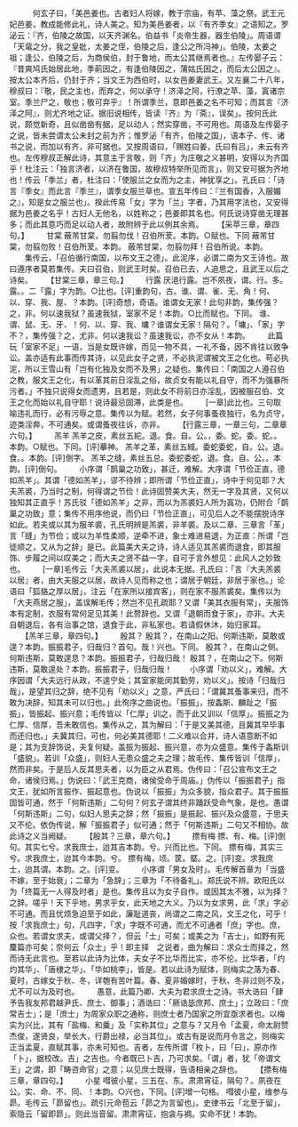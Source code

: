 <!-- { "loadSidebar": true } -->
　　　何玄子曰，「美邑姜也。古者妇人将嫁，教于宗庙，有苹、藻之祭。武王元妃邑姜，教成能修此礼，诗人美之。知为美邑姜者，以『有齐季女』之语知之。罗泌云：『齐，伯陵之故国，以天齐渊名。伯益书「炎帝生器，器生伯陵」。周语谓「天鼋之分，我之皇妣，太姜之侄，伯陵之后，逢公之所冯神」。伯陵，太姜之祖；逢公，伯陵之后，为商侯伯，封于鲁地，而太公其继焉者也。』左传晏子云：『昔爽鸠氏始居此地，季萴因之，有逢伯陵因之，蒲姑氏因之，而后太公因之』。按太公本齐后，仍封于齐；当文王为西伯时，以女邑姜妻武王。又左襄二十八年，穆叔曰：『敬，民之主也，而弃之，何以承守！济泽之阿，行潦之苹、藻，寘诸宗室。季兰尸之，敬也；敬可弃乎』！所谓季兰，意即邑姜之名不可知；而其言『济泽之阿』，则尤齐地之证。据旧说相传，皆读『齐』为『斋』，误矣」。按何氏此说，颇觉新奇，且似凿凿有据，足以动人；然实穿凿，不可用也。周语及左传晏子之说，皆未尝谓太公未封之前为齐；惟罗泌「有齐，伯陵之国」，语本子、传、诸书之说，而加以有齐，非可据也。又按周语曰，「赐姓曰姜，氏曰有吕」，未云有齐也。左传穆叔正解此诗，其意主于言敬，则「齐」为庄敬之义甚明，安得以为齐国乎！杜注云：「独言济者，以济在鲁国，故穆叔特举所见而言」，则又安可据为齐地也！传云「季兰」者，杜注曰：「使服兰之女而为之主，神犹享之」。孔氏曰：「诗言『季女』而此言『季兰』，谓季女服兰草也。宣五年传曰：『兰有国香，入服媚之』，知是女之服兰也」。揆此传易「女」字为「兰」字者，乃其用字法也，又安得据为邑姜之名乎！古妇人无他名，以姓称之；邑姜即其名也。何氏说诗穿凿无理甚多；而此其意巧而足以动人者，故附辨于此以例其余焉。
　　【采苹三章，章四句。】
　　甘棠
蔽芾甘棠，勿翦勿伐！召伯所茇。本韵。○赋也。下同
蔽芾甘棠，勿翦勿败！召伯所茇。本韵。
蔽芾甘棠，勿翦勿拜！召伯所说。本韵。
　　集传云，「召伯循行南国，以布文王之德」。此泥序，必谓二南为文王诗也。故曰遵序者莫若集传。夫曰召伯，则武王时矣。召伯已去，人追思之，且武王以后之诗矣。
　　【甘棠三章，章三句。】
　　行露
厌浥行露。岂不夙夜，谓。行。多。露。。二「露」字为韵。○比也。[评]重韵句，古。谁、谓、雀、无、角！何、以、穿、我、屋、？本韵。[评]奇想，奇语。谁谓女无家！此句非韵，集传强？之，非。何以速我狱？虽速我狱，室家不足！本韵。○比而赋也。下同。
谁、谓、鼠、无、牙、！何、以、穿、我、墉？谁谓女无家！隔句？。「墉」、「家」字不？，集传强？之，尤非。何以速我讼？虽速我讼，亦不女从！本韵。
　　此篇玩「室家不足」一语，当是女既许嫁，而见一物不具，一礼不备，因不肯往以致争讼。盖亦适有此事而传其诗，以见此女子之贤，不必执泥谓被文王之化也。苟必执泥，所以王雪山有「岂有化独及女而不及男」之疑也。集传曰：「南国之人遵召伯之教，服文王之化，有以革其前日淫乱之俗，故贞女有能以礼自守，而不为强暴所污者。」不独只说得女而遗男，且若是，则此女不将前日亦淫乱，因被服召伯、文王之化而始以礼自守耶！说诗最忌固滞，此类是也。
　　[一章]此比也。三句取喻违礼而行，必有污辱之意。集传以为赋。若然，女子何事蚤夜独行，名为贞守，迹类淫奔，不可通矣。或谓蚤夜往诉，亦非。
　　【行露三章，一章三句，二章章六句。】
　　羔羊
羔羊之皮，素丝五紽。退。食。自。公。，委。蛇。委。蛇。。本韵。○赋也。下同。[评]摹神。
羔羊之革，素丝五緎。委蛇委蛇，自。公。退。食。。本韵。[评]倒字。
羔羊之缝，素丝五总。委蛇委蛇，退。食。自。公。。本韵。[评]倒句。
　　小序谓「鹊巢之功致」，甚迂，难解。大序谓「节俭正直，德如羔羊」。其谓「德如羔羊」，谬不待辨；即所谓「节俭正直」，诗中于何见耶？大夫羔裘，乃当时之制，何得谓之节俭！此诗固赞美大夫，然无一字及其贤，又何以独知其正直乎！苏氏驳「德如羔羊」之非，而以为羔裘妇人所为寘功，仍附合「鹊巢之功致」意；集传不用序他说，而仍曰「节俭正直」，可见后人之不能摆脱诗序如此。若夫或以其为服羊裘，孔氏明辨是羔裘，非羊裘。及以二章、三章言「革」言「缝」为节俭；或以为羊性柔顺，逆牵不进，象士难进易退，为正直：所谓「岂徒顺之，又从为之辞」是已。此篇美大夫之诗，诗人适见其羔裘而退食，即其服饰、步履之间以叹美之；而大夫之贤不益一字，自可于言外想见：此风人之妙致也。
　　[一章]毛传云「大夫羔裘以居」，此说本无据。孔氏曰：「言『大夫羔裘以居』者，由大夫服之以居，故诗人见而称之也；谓居于朝廷，非居于家也。」论语曰「狐貉之厚以居」，注云「在家所以接宾客」，则在家不服羔裘矣。集传以为「大夫燕居之服」，盖误解毛传；然岂不见孔疏耶？又谓「美其衣服有常」，夫服饰本有定制，衣服有常何足见其美！此赘辞也。又谓「退朝而食于家」，亦非。大夫自朝退后，各有治事之馆，退食于此，非私家也。若请假休沐，始归家耳。
　　【羔羊三章，章四句。】
　　殷其？
殷其？，在南山之阳。何斯违斯，莫敢或遑？本韵。振振君子，归哉归？首句。哉！兴也。下同。
殷其？，在南山之侧。何斯违斯，莫敢遑息？本韵。振振君子，归哉归哉！
殷其？，在南山之下。何斯违斯，莫敢遑处？本韵。振振君子，归哉归哉！
　　小序谓「劝以义」，难解。大序因谓「大夫远行从政，不遑宁处；其室家能闵其勤劳，劝以义」。按诗「归哉归哉」，是望其归之辞，绝不见有「劝以义」之意，严氏曰：「谓冀其蚤事来归，而不敢为决辞，知其未可以归也。」此徇序之曲说也。「振振」，按螽斯、麟趾之「振振」，皆振起、振兴意；毛传皆以「仁厚」训之，而于此又训以「信厚」。振振之为仁厚、信厚，吾未敢信也。集传从之，其为解曰：「于是又美其德，且冀其早毕事而还归也。」夫冀其归，可也，何必美其德耶！二义难以合并，诗人语意断不如是；其为支辞饰说，夫复何疑。盖振为振起、振兴意，亦为众盛意。集传于螽斯训「盛貌」。若训「众盛」，则妇人无患众盛之夫之理；故毛传、集传皆训「信厚」，然而非矣。于是后人反其思夫者，以为臣之从君焉。伪传曰：「召公宣布文王之命，诸侯归焉。」伪说曰：「武王克商，诸侯受命于周庙。」伪传以「振振君子」指文王，犹如所言振作、振起意也。伪说以「振振」为众多貌，指众君子。其于振振固皆可通，然于「何斯违斯」二句何？何玄子谓其终非踊跃受命气象，是也。愚谓「何斯违斯」二句，似妇人思夫之辞；然「振振」是振起、振兴及众盛意，于思夫又不伦。依伪传说，解「振振君子」似可通；然于「何斯违斯」二句又不相协。故此诗之义当阙疑。
　　【殷其？三章，章六句。】
　　摽有梅
摽、有、梅。[评]倒句。其实七兮。求我庶士，迨其吉本韵。兮。兴而比也。下同。
摽有梅，其实三兮。求我庶士，迨其今本韵。兮。
摽有梅，顷。筐。塈。之。[评]变。求我庶士，迨其谓。本韵。之。[评]变。
　　小序谓「男女及时」。毛传解首章为「当盛不嫁，至于始衰」；二章为「急辞」；三章为「不待备礼」。郑氏说不辨。欧阳氏以为「终篇无一人得及时者」是也。集传且以为女子自作。或因其太不雅，以为择？之辞。嗟乎！天下乎地，男求乎女，此天地之大义。乃以为女求男，此「求」字必不可通。而且忧烦急迫至于如此，廉耻道丧，尚谓之二南之风，文王之化，可乎！按「求我庶士」句，凡四字，「求」字既不可通，而尤不可通者「庶」字也。庶，众也。若谓女求夫，或谓父择？，但云「士」可矣；或美之为「吉士」，如野有死麜篇亦可矣；奈何云「众士」乎！即主择　之说者，曲为解曰：求众士而择之，然而诗无此言也。至若以此诗为比体，夫女子不比华而比实，亦不伦。比华者，「灼灼其华」、「唐棣之华」、「华如桃李」，皆是。若以此诗为赋体，则梅实之落为春、夏时，古嫁女于秋、冬，详匏有苦叶篇。春、夏非婚嫁时，于秋、冬非过则不及，尤不可以为及时也。
　　愚意，此篇乃卿、大夫为君求庶士之诗。书大诰曰「肆予告我友邦君越尹氏、庶士、御事」；酒诰曰：「厥诰毖庶邦、庶士」；立政曰：「庶常吉士」；是「庶士」为周家众职之通称，则庶士者乃国家之所宜亟求者也。以梅实为兴比，其有「盐梅、和羹」及「实称其位」之意与？又月令「孟夏，命太尉赞杰俊，遂贤良，举长大，行爵出禄，必当其位」。或古有是说而月令言之，则梅实正当孟夏，直赋其事，亦未可知也。吉者，左传所谓「枚卜，曰「曰」，原亦作「卜」，据校改。吉」之吉也。今者既已卜吉，乃可求矣。「谓」者，犹「帝谓文王」之谓，即「畴咨命官」之意；以见庶士既得，告语相亲之辞也。
　　【摽有梅三章，章四句。】
　　小星
嘒彼小星，三五在、东。肃肃宵征，隔句？。夙夜在公。实、命、不、同、！本韵。○兴也，下同。[评]增一句格。
嘒彼小星，维参与昴。毛传云「昴留也」。疏引元命苞云「昴之为言留也」。史律书云「北至于留」，索隐云「留即昴」。则此当音留。肃肃宵征，抱衾与裯。实命不犹！本韵。
